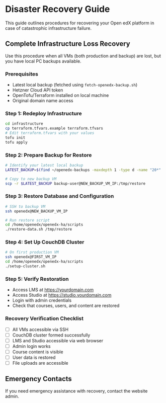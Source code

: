 # Disaster Recovery Guide

This guide outlines procedures for recovering your Open edX platform in case of catastrophic infrastructure failure.

## Complete Infrastructure Loss Recovery

Use this procedure when all VMs (both production and backup) are lost, but you have local PC backups available.

### Prerequisites
- Latest local backup (fetched using `fetch-openedx-backup.sh`)
- Hetzner Cloud API token
- OpenTofu/Terraform installed on local machine
- Original domain name access

### Step 1: Redeploy Infrastructure
```bash
cd infrastructure
cp terraform.tfvars.example terraform.tfvars
# Edit terraform.tfvars with your values
tofu init
tofu apply
```

### Step 2: Prepare Backup for Restore
```bash
# Identify your latest local backup
LATEST_BACKUP=$(find ~/openedx-backups -maxdepth 1 -type d -name "20*" | sort -r | head -1)

# Copy to new backup VM
scp -r $LATEST_BACKUP backup-user@NEW_BACKUP_VM_IP:/tmp/restore
```

### Step 3: Restore Database and Configuration
```bash
# SSH to backup VM
ssh openedx@NEW_BACKUP_VM_IP

# Run restore script
cd /home/openedx/openedx-ha/scripts
./restore-data.sh /tmp/restore
```

### Step 4: Set Up CouchDB Cluster
```bash
# On first production VM
ssh openedx@FIRST_VM_IP
cd /home/openedx/openedx-ha/scripts
./setup-cluster.sh
```

### Step 5: Verify Restoration
- Access LMS at https://yourdomain.com
- Access Studio at https://studio.yourdomain.com
- Login with admin credentials
- Check that courses, users, and content are restored

### Recovery Verification Checklist
- [ ] All VMs accessible via SSH
- [ ] CouchDB cluster formed successfully
- [ ] LMS and Studio accessible via web browser
- [ ] Admin login works
- [ ] Course content is visible
- [ ] User data is restored
- [ ] File uploads are accessible

## Emergency Contacts

If you need emergency assistance with recovery, contact the website admin.